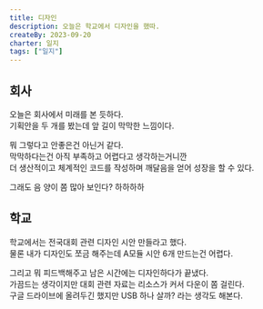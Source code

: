 ```yaml
---
title: 디자인
description: 오늘은 학교에서 디자인을 했따.
createBy: 2023-09-20
charter: 일지
tags: ["일지"]
---
```


## 회사

오늘은 회사에서 미래를 본 듯하다.  
기획안을 두 개를 봤는데 앞 길이 막막한 느낌이다.

뭐 그렇다고 안좋은건 아닌거 같다.  
막막하다는건 아직 부족하고 어렵다고 생각하는거니깐  
더 생산적이고 체계적인 코드를 작성하며 깨달음을 얻어 성장을 할 수 있다.

그래도 음 양이 쫌 많아 보인다? 하하하하

## 학교

학교에서는 전국대회 관련 디자인 시안 만들라고 했다.  
물론 내가 디자인도 쪼금 해주는데 A모듈 시안 6개 만드는건 어렵다.

그리고 뭐 피드백해주고 남은 시간에는 디자인하다가 끝냈다.  
가끔드는 생각이지만 대회 관련 자료는 리소스가 커서 다운이 쫌 걸린다.  
구글 드라이브에 올려두긴 했지만 USB 하나 살까? 라는 생각도 해본다.
